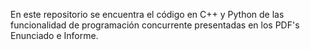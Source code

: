 En este repositorio se encuentra el código en C++ y Python de las funcionalidad de programación concurrente presentadas en los PDF's Enunciado e Informe.
